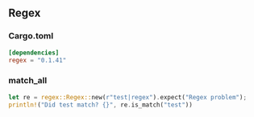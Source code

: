 
## Regex
### Cargo.toml
```toml
[dependencies]
regex = "0.1.41"
```
### match_all
```rust
let re = regex::Regex::new(r"test|regex").expect("Regex problem");
println!("Did test match? {}", re.is_match("test"))
```